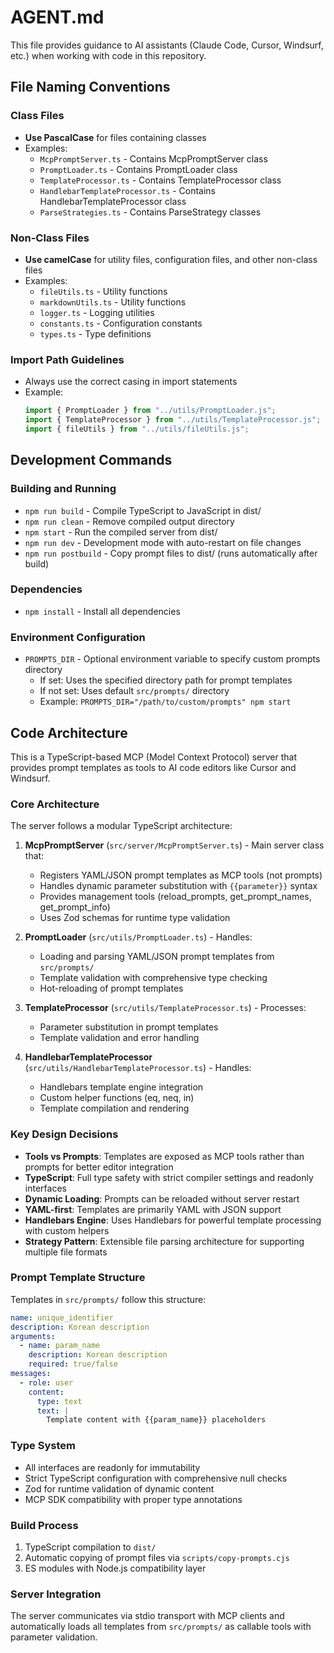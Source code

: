 # AGENT.md

This file provides guidance to AI assistants (Claude Code, Cursor, Windsurf, etc.) when working with code in this repository.

## File Naming Conventions

### Class Files

- **Use PascalCase** for files containing classes
- Examples:
  - `McpPromptServer.ts` - Contains McpPromptServer class
  - `PromptLoader.ts` - Contains PromptLoader class
  - `TemplateProcessor.ts` - Contains TemplateProcessor class
  - `HandlebarTemplateProcessor.ts` - Contains HandlebarTemplateProcessor class
  - `ParseStrategies.ts` - Contains ParseStrategy classes

### Non-Class Files

- **Use camelCase** for utility files, configuration files, and other non-class files
- Examples:
  - `fileUtils.ts` - Utility functions
  - `markdownUtils.ts` - Utility functions
  - `logger.ts` - Logging utilities
  - `constants.ts` - Configuration constants
  - `types.ts` - Type definitions

### Import Path Guidelines

- Always use the correct casing in import statements
- Example:
  ```typescript
  import { PromptLoader } from "../utils/PromptLoader.js";
  import { TemplateProcessor } from "../utils/TemplateProcessor.js";
  import { fileUtils } from "../utils/fileUtils.js";
  ```

## Development Commands

### Building and Running

- `npm run build` - Compile TypeScript to JavaScript in dist/
- `npm run clean` - Remove compiled output directory
- `npm start` - Run the compiled server from dist/
- `npm run dev` - Development mode with auto-restart on file changes
- `npm run postbuild` - Copy prompt files to dist/ (runs automatically after build)

### Dependencies

- `npm install` - Install all dependencies

### Environment Configuration

- `PROMPTS_DIR` - Optional environment variable to specify custom prompts directory
  - If set: Uses the specified directory path for prompt templates
  - If not set: Uses default `src/prompts/` directory
  - Example: `PROMPTS_DIR="/path/to/custom/prompts" npm start`

## Code Architecture

This is a TypeScript-based MCP (Model Context Protocol) server that provides prompt templates as tools to AI code editors like Cursor and Windsurf.

### Core Architecture

The server follows a modular TypeScript architecture:

1. **McpPromptServer** (`src/server/McpPromptServer.ts`) - Main server class that:
   - Registers YAML/JSON prompt templates as MCP tools (not prompts)
   - Handles dynamic parameter substitution with `{{parameter}}` syntax
   - Provides management tools (reload_prompts, get_prompt_names, get_prompt_info)
   - Uses Zod schemas for runtime type validation

2. **PromptLoader** (`src/utils/PromptLoader.ts`) - Handles:
   - Loading and parsing YAML/JSON prompt templates from `src/prompts/`
   - Template validation with comprehensive type checking
   - Hot-reloading of prompt templates

3. **TemplateProcessor** (`src/utils/TemplateProcessor.ts`) - Processes:
   - Parameter substitution in prompt templates
   - Template validation and error handling

4. **HandlebarTemplateProcessor** (`src/utils/HandlebarTemplateProcessor.ts`) - Handles:
   - Handlebars template engine integration
   - Custom helper functions (eq, neq, in)
   - Template compilation and rendering

### Key Design Decisions

- **Tools vs Prompts**: Templates are exposed as MCP tools rather than prompts for better editor integration
- **TypeScript**: Full type safety with strict compiler settings and readonly interfaces
- **Dynamic Loading**: Prompts can be reloaded without server restart
- **YAML-first**: Templates are primarily YAML with JSON support
- **Handlebars Engine**: Uses Handlebars for powerful template processing with custom helpers
- **Strategy Pattern**: Extensible file parsing architecture for supporting multiple file formats

### Prompt Template Structure

Templates in `src/prompts/` follow this structure:

```yaml
name: unique_identifier
description: Korean description
arguments:
  - name: param_name
    description: Korean description
    required: true/false
messages:
  - role: user
    content:
      type: text
      text: |
        Template content with {{param_name}} placeholders
```

### Type System

- All interfaces are readonly for immutability
- Strict TypeScript configuration with comprehensive null checks
- Zod for runtime validation of dynamic content
- MCP SDK compatibility with proper type annotations

### Build Process

1. TypeScript compilation to `dist/`
2. Automatic copying of prompt files via `scripts/copy-prompts.cjs`
3. ES modules with Node.js compatibility layer

### Server Integration

The server communicates via stdio transport with MCP clients and automatically loads all templates from `src/prompts/` as callable tools with parameter validation.
